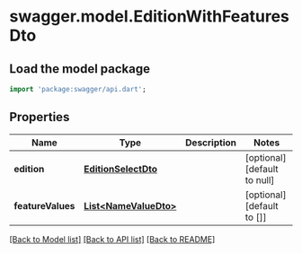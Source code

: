 # swagger.model.EditionWithFeaturesDto

## Load the model package
```dart
import 'package:swagger/api.dart';
```

## Properties
Name | Type | Description | Notes
------------ | ------------- | ------------- | -------------
**edition** | [**EditionSelectDto**](EditionSelectDto.md) |  | [optional] [default to null]
**featureValues** | [**List&lt;NameValueDto&gt;**](NameValueDto.md) |  | [optional] [default to []]

[[Back to Model list]](../README.md#documentation-for-models) [[Back to API list]](../README.md#documentation-for-api-endpoints) [[Back to README]](../README.md)


